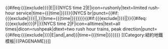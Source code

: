 {{#ifeq:{{{exclude}}}|E||{{NYCS time 2|E|icon=rushonly|text=limited rush-hour service|time={{{time|}}}}}{{NYCS br|punct={{#if:{{{exclude|}}}||,}}|time={{{time|}}}}}}}{{#if:{{{exclude|}}}||&#8203;}}{{#ifeq:{{{exclude}}}|F||{{NYCS time 2|F|icon=alltimes|text=all times|dicon=rushpeak|dtext=two rush hour trains, peak direction|punct={{#ifeq:{{{exclude|}}}|E|and|,and}}|time={{{time|}}}}}}}<noinclude>
[[Category:紐約地鐵模板|{{PAGENAME}}]]
</noinclude>